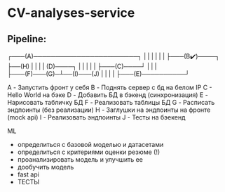 # CV-analyses-service

## Pipeline:
 ┌───(A)────────────────────────┐
 |                              |
 |                              |
 |                              |
 ├───(B✔️)────┐                   ├──(H)
 |          |                   |
 |         (D)────┐             |
 |          |     |             |
 ├───(C)────┘     |             |
 |                ├───(F)───(G)─┴──(I)───(J)
 |                |
 |                |
 ├───(E)──────────┘

 A - Запустить фронт у себя
 B - Поднять сервер с бд на белом IP
 C - Hello World на бэке
 D - Добавить БД в бэкенд (синхронизация)
 E - Нарисовать табличку БД
 F - Реализовать таблицы БД 
 G - Расписать эндпоинты (без реализации)
 H - Заглушки на эндпоинты на фронте (mock api)
 I - Реализовать эндпоинты
 J - Тесты на бэекенд



 ML
- определиться с базовой моделью и датасетами
- определиться с критериями оценки резюме (!)
- проанализировать модель и улучшить ее
- дообучить модель
- fast api
- ТЕСТЫ
